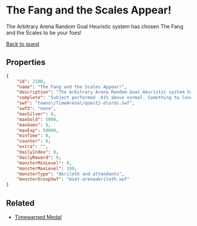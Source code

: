 # The Fang and the Scales Appear!

The Arbitrary Arena Random Goal Heuristic system has chosen The Fang and the Scales to be your foes!

[Back to quest](../quests.md)

## Properties

```json
{
    "id": 2100,
    "name": "The Fang and the Scales Appear!",
    "description": "The Arbitrary Arena Random Goal Heuristic system has chosen The Fang and the Scales to be your foes!",
    "complete": "Subject performed .01% above normal. Something to leverage for next time.",
    "swf": "towns\/TimeArena\/quest2-dlords.swf",
    "swfX": "none",
    "maxSilver": 0,
    "maxGold": 5000,
    "maxGems": 0,
    "maxExp": 50000,
    "minTime": 0,
    "counter": 0,
    "extra": "",
    "dailyIndex": 0,
    "dailyReward": 0,
    "monsterMinLevel": 0,
    "monsterMaxLevel": 100,
    "monsterType": "Akriloth and attendants",
    "monsterGroupSwf": "mset-arenaakriloth.swf"
}
```

## Related

- [Timewarped Medal](../items/18514-timewarped-medal.md)

